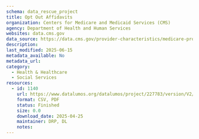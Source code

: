 ```yaml
---
schema: data_rescue_project 
title: Opt Out Affidavits
organization: Centers for Medicare and Medicaid Services (CMS)
agency: Department of Health and Human Services
websites: data.cms.gov
data_source: https://data.cms.gov/provider-characteristics/medicare-provider-supplier-enrollment/opt-out-affidavits
description: 
last_modified: 2025-06-15
metadata_available: No
metadata_url: 
category:
  - Health & Healthcare 
  - Social Services 
resources:
  - id: 1140
    url: https://www.datalumos.org/datalumos/project/227783/version/V2/view
    format: CSV, PDF
    status: Finished
    size: 0.0
    download_date: 2025-04-25
    maintainer: DRP, DL
    notes: 
---
```

